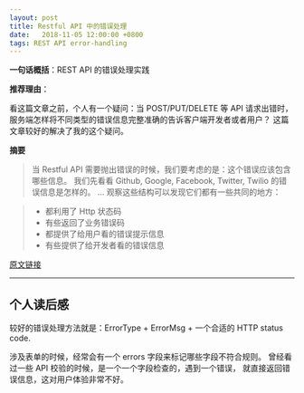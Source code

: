 ```yaml
---
layout: post
title: Restful API 中的错误处理
date:   2018-11-05 12:00:00 +0800
tags: REST API error-handling
---
```


**一句话概括**：REST API 的错误处理实践

**推荐理由**：

看这篇文章之前，个人有一个疑问：当 POST/PUT/DELETE 等 API 请求出错时，
服务端怎样将不同类型的错误信息完整准确的告诉客户端开发者或者用户？
这篇文章较好的解决了我的这个疑问。

**摘要**

> 当 Restful API 需要抛出错误的时候，我们要考虑的是：这个错误应该包含哪些信息。
> 我们先看看 Github, Google, Facebook, Twitter, Twilio 的错误信息是怎样的。
> ...
> 观察这些结构可以发现它们都有一些共同的地方：

> - 都利用了 Http 状态码
> - 有些返回了业务错误码
> - 都提供了给用户看的错误提示信息
> - 有些提供了给开发者看的错误信息

[原文链接](https://scarletsky.github.io/2016/11/30/error-handling-in-restful-api/)

-------------------

## 个人读后感

较好的错误处理方法就是：ErrorType + ErrorMsg + 一个合适的 HTTP
 status code.

涉及表单的时候，经常会有一个 errors 字段来标记哪些字段不符合规则。
曾经看过一些 API 校验的时候，是一个一个字段检查的，遇到一个错误，
就直接返回错误信息，这对用户体验非常不好。
